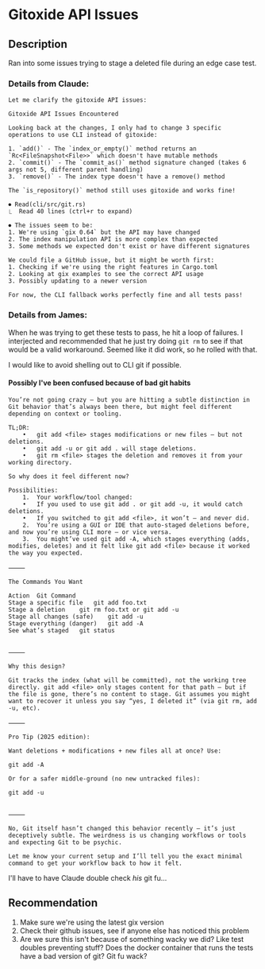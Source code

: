 # Gitoxide API Issues

## Description

Ran into some issues trying to stage a deleted file during an edge case test.

### Details from Claude:
```
Let me clarify the gitoxide API issues:

Gitoxide API Issues Encountered

Looking back at the changes, I only had to change 3 specific operations to use CLI instead of gitoxide:

1. `add()` - The `index_or_empty()` method returns an `Rc<FileSnapshot<File>>` which doesn't have mutable methods
2. `commit()` - The `commit_as()` method signature changed (takes 6 args not 5, different parent handling)
3. `remove()` - The index type doesn't have a remove() method

The `is_repository()` method still uses gitoxide and works fine!

⏺ Read(cli/src/git.rs)
⎿  Read 40 lines (ctrl+r to expand)

⏺ The issues seem to be:
1. We're using `gix 0.64` but the API may have changed
2. The index manipulation API is more complex than expected
3. Some methods we expected don't exist or have different signatures

We could file a GitHub issue, but it might be worth first:
1. Checking if we're using the right features in Cargo.toml
2. Looking at gix examples to see the correct API usage
3. Possibly updating to a newer version

For now, the CLI fallback works perfectly fine and all tests pass!
```

### Details from James:

When he was trying to get these tests to pass, he hit a loop of failures. I interjected and recommended that he just try doing `git rm` to see if that would be a valid workaround. Seemed like it did work, so he rolled with that. 

I would like to avoid shelling out to CLI git if possible.

#### Possibly I've been confused because of bad git habits

```
You’re not going crazy — but you are hitting a subtle distinction in Git behavior that’s always been there, but might feel different depending on context or tooling.

TL;DR:
	•	git add <file> stages modifications or new files — but not deletions.
	•	git add -u or git add . will stage deletions.
	•	git rm <file> stages the deletion and removes it from your working directory.

So why does it feel different now?

Possibilities:
	1.	Your workflow/tool changed:
	•	If you used to use git add . or git add -u, it would catch deletions.
	•	If you switched to git add <file>, it won’t — and never did.
	2.	You’re using a GUI or IDE that auto-staged deletions before, and now you’re using CLI more — or vice versa.
	3.	You might’ve used git add -A, which stages everything (adds, modifies, deletes) and it felt like git add <file> because it worked the way you expected.

⸻

The Commands You Want

Action	Git Command
Stage a specific file	git add foo.txt
Stage a deletion	git rm foo.txt or git add -u
Stage all changes (safe)	git add -u
Stage everything (danger)	git add -A
See what’s staged	git status


⸻

Why this design?

Git tracks the index (what will be committed), not the working tree directly. git add <file> only stages content for that path — but if the file is gone, there’s no content to stage. Git assumes you might want to recover it unless you say “yes, I deleted it” (via git rm, add -u, etc).

⸻

Pro Tip (2025 edition):

Want deletions + modifications + new files all at once? Use:

git add -A

Or for a safer middle-ground (no new untracked files):

git add -u


⸻

No, Git itself hasn’t changed this behavior recently — it’s just deceptively subtle. The weirdness is us changing workflows or tools and expecting Git to be psychic.

Let me know your current setup and I’ll tell you the exact minimal command to get your workflow back to how it felt.
```

I'll have to have Claude double check _his_ git fu...

## Recommendation

1. Make sure we're using the latest gix version
2. Check their github issues, see if anyone else has noticed this problem
3. Are we sure this isn't because of something wacky we did? Like test doubles preventing stuff? Does the docker container that runs the tests have a bad version of git? Git fu wack?